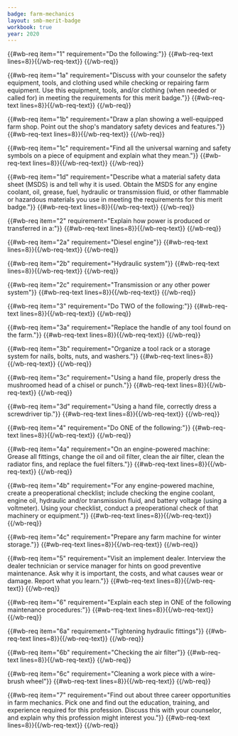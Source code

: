 ```yaml
---
badge: farm-mechanics
layout: smb-merit-badge
workbook: true
year: 2020
---
```



{{#wb-req item="1" requirement="Do the following:"}}
{{#wb-req-text lines=8}}{{/wb-req-text}}
{{/wb-req}}

{{#wb-req item="1a" requirement="Discuss with your counselor the safety equipment, tools, and clothing used while checking or repairing farm equipment. Use this equipment, tools, and/or clothing (when needed or called for) in meeting the requirements for this merit badge."}}
{{#wb-req-text lines=8}}{{/wb-req-text}}
{{/wb-req}}

{{#wb-req item="1b" requirement="Draw a plan showing a well-equipped farm shop. Point out the shop's mandatory safety devices and features."}}
{{#wb-req-text lines=8}}{{/wb-req-text}}
{{/wb-req}}

{{#wb-req item="1c" requirement="Find all the universal warning and safety symbols on a piece of equipment and explain what they mean."}}
{{#wb-req-text lines=8}}{{/wb-req-text}}
{{/wb-req}}

{{#wb-req item="1d" requirement="Describe what a material safety data sheet (MSDS) is and tell why it is used. Obtain the MSDS for any engine coolant, oil, grease, fuel, hydraulic or transmission fluid, or other flammable or hazardous materials you use in meeting the requirements for this merit badge."}}
{{#wb-req-text lines=8}}{{/wb-req-text}}
{{/wb-req}}

{{#wb-req item="2" requirement="Explain how power is produced or transferred in a:"}}
{{#wb-req-text lines=8}}{{/wb-req-text}}
{{/wb-req}}

{{#wb-req item="2a" requirement="Diesel engine"}}
{{#wb-req-text lines=8}}{{/wb-req-text}}
{{/wb-req}}

{{#wb-req item="2b" requirement="Hydraulic system"}}
{{#wb-req-text lines=8}}{{/wb-req-text}}
{{/wb-req}}

{{#wb-req item="2c" requirement="Transmission or any other power system"}}
{{#wb-req-text lines=8}}{{/wb-req-text}}
{{/wb-req}}

{{#wb-req item="3" requirement="Do TWO of the following:"}}
{{#wb-req-text lines=8}}{{/wb-req-text}}
{{/wb-req}}

{{#wb-req item="3a" requirement="Replace the handle of any tool found on the farm."}}
{{#wb-req-text lines=8}}{{/wb-req-text}}
{{/wb-req}}

{{#wb-req item="3b" requirement="Organize a tool rack or a storage system for nails, bolts, nuts, and washers."}}
{{#wb-req-text lines=8}}{{/wb-req-text}}
{{/wb-req}}

{{#wb-req item="3c" requirement="Using a hand file, properly dress the mushroomed head of a chisel or punch."}}
{{#wb-req-text lines=8}}{{/wb-req-text}}
{{/wb-req}}

{{#wb-req item="3d" requirement="Using a hand file, correctly dress a screwdriver tip."}}
{{#wb-req-text lines=8}}{{/wb-req-text}}
{{/wb-req}}

{{#wb-req item="4" requirement="Do ONE of the following:"}}
{{#wb-req-text lines=8}}{{/wb-req-text}}
{{/wb-req}}

{{#wb-req item="4a" requirement="On an engine-powered machine: Grease all fittings, change the oil and oil filter, clean the air filter, clean the radiator fins, and replace the fuel filters."}}
{{#wb-req-text lines=8}}{{/wb-req-text}}
{{/wb-req}}

{{#wb-req item="4b" requirement="For any engine-powered machine, create a preoperational checklist; include checking the engine coolant, engine oil, hydraulic and/or transmission fluid, and battery voltage (using a voltmeter). Using your checklist, conduct a preoperational check of that machinery or equipment."}}
{{#wb-req-text lines=8}}{{/wb-req-text}}
{{/wb-req}}

{{#wb-req item="4c" requirement="Prepare any farm machine for winter storage."}}
{{#wb-req-text lines=8}}{{/wb-req-text}}
{{/wb-req}}

{{#wb-req item="5" requirement="Visit an implement dealer. Interview the dealer technician or service manager for hints on good preventive maintenance. Ask why it is important, the costs, and what causes wear or damage. Report what you learn."}}
{{#wb-req-text lines=8}}{{/wb-req-text}}
{{/wb-req}}

{{#wb-req item="6" requirement="Explain each step in ONE of the following maintenance procedures:"}}
{{#wb-req-text lines=8}}{{/wb-req-text}}
{{/wb-req}}

{{#wb-req item="6a" requirement="Tightening hydraulic fittings"}}
{{#wb-req-text lines=8}}{{/wb-req-text}}
{{/wb-req}}

{{#wb-req item="6b" requirement="Checking the air filter"}}
{{#wb-req-text lines=8}}{{/wb-req-text}}
{{/wb-req}}

{{#wb-req item="6c" requirement="Cleaning a work piece with a wire-brush wheel"}}
{{#wb-req-text lines=8}}{{/wb-req-text}}
{{/wb-req}}

{{#wb-req item="7" requirement="Find out about three career opportunities in farm mechanics. Pick one and find out the education, training, and experience required for this profession. Discuss this with your counselor, and explain why this profession might interest you."}}
{{#wb-req-text lines=8}}{{/wb-req-text}}
{{/wb-req}}
